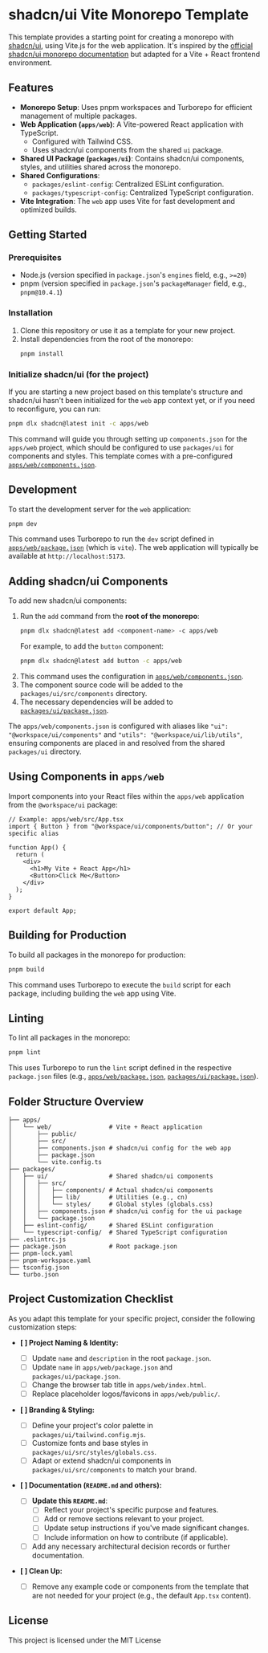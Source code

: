 # shadcn/ui Vite Monorepo Template

This template provides a starting point for creating a monorepo with [shadcn/ui](https://ui.shadcn.com/), using Vite.js for the web application. It's inspired by the [official shadcn/ui monorepo documentation](https://ui.shadcn.com/docs/monorepo) but adapted for a Vite + React frontend environment.

## Features

- **Monorepo Setup**: Uses pnpm workspaces and Turborepo for efficient management of multiple packages.
- **Web Application (`apps/web`)**: A Vite-powered React application with TypeScript.
  - Configured with Tailwind CSS.
  - Uses shadcn/ui components from the shared `ui` package.
- **Shared UI Package (`packages/ui`)**: Contains shadcn/ui components, styles, and utilities shared across the monorepo.
- **Shared Configurations**:
  - `packages/eslint-config`: Centralized ESLint configuration.
  - `packages/typescript-config`: Centralized TypeScript configuration.
- **Vite Integration**: The `web` app uses Vite for fast development and optimized builds.

## Getting Started

### Prerequisites

- Node.js (version specified in `package.json`'s `engines` field, e.g., `>=20`)
- pnpm (version specified in `package.json`'s `packageManager` field, e.g., `pnpm@10.4.1`)

### Installation

1.  Clone this repository or use it as a template for your new project.
2.  Install dependencies from the root of the monorepo:
    ```bash
    pnpm install
    ```

### Initialize shadcn/ui (for the project)

If you are starting a new project based on this template's structure and shadcn/ui hasn't been initialized for the `web` app context yet, or if you need to reconfigure, you can run:

```bash
pnpm dlx shadcn@latest init -c apps/web
```

This command will guide you through setting up `components.json` for the `apps/web` project, which should be configured to use `packages/ui` for components and styles. This template comes with a pre-configured [`apps/web/components.json`](apps/web/components.json).

## Development

To start the development server for the `web` application:

```bash
pnpm dev
```

This command uses Turborepo to run the `dev` script defined in [`apps/web/package.json`](apps/web/package.json) (which is `vite`). The web application will typically be available at `http://localhost:5173`.

## Adding shadcn/ui Components

To add new shadcn/ui components:

1.  Run the `add` command from the **root of the monorepo**:
    ```bash
    pnpm dlx shadcn@latest add <component-name> -c apps/web
    ```
    For example, to add the `button` component:
    ```bash
    pnpm dlx shadcn@latest add button -c apps/web
    ```
2.  This command uses the configuration in [`apps/web/components.json`](apps/web/components.json).
3.  The component source code will be added to the `packages/ui/src/components` directory.
4.  The necessary dependencies will be added to [`packages/ui/package.json`](packages/ui/package.json).

The `apps/web/components.json` is configured with aliases like `"ui": "@workspace/ui/components"` and `"utils": "@workspace/ui/lib/utils"`, ensuring components are placed in and resolved from the shared `packages/ui` directory.

## Using Components in `apps/web`

Import components into your React files within the `apps/web` application from the `@workspace/ui` package:

```tsx
// Example: apps/web/src/App.tsx
import { Button } from "@workspace/ui/components/button"; // Or your specific alias

function App() {
  return (
    <div>
      <h1>My Vite + React App</h1>
      <Button>Click Me</Button>
    </div>
  );
}

export default App;
```

## Building for Production

To build all packages in the monorepo for production:

```bash
pnpm build
```

This command uses Turborepo to execute the `build` script for each package, including building the `web` app using Vite.

## Linting

To lint all packages in the monorepo:

```bash
pnpm lint
```

This uses Turborepo to run the `lint` script defined in the respective `package.json` files (e.g., [`apps/web/package.json`](apps/web/package.json), [`packages/ui/package.json`](packages/ui/package.json)).

## Folder Structure Overview

```
├── apps/
│   └── web/                # Vite + React application
│       ├── public/
│       ├── src/
│       ├── components.json # shadcn/ui config for the web app
│       ├── package.json
│       └── vite.config.ts
├── packages/
│   ├── ui/                 # Shared shadcn/ui components
│   │   ├── src/
│   │   │   ├── components/ # Actual shadcn/ui components
│   │   │   ├── lib/        # Utilities (e.g., cn)
│   │   │   └── styles/     # Global styles (globals.css)
│   │   ├── components.json # shadcn/ui config for the ui package
│   │   └── package.json
│   ├── eslint-config/      # Shared ESLint configuration
│   └── typescript-config/  # Shared TypeScript configuration
├── .eslintrc.js
├── package.json            # Root package.json
├── pnpm-lock.yaml
├── pnpm-workspace.yaml
├── tsconfig.json
└── turbo.json
```

## Project Customization Checklist

As you adapt this template for your specific project, consider the following customization steps:

- **[ ] Project Naming & Identity:**

  - [ ] Update `name` and `description` in the root `package.json`.
  - [ ] Update `name` in `apps/web/package.json` and `packages/ui/package.json`.
  - [ ] Change the browser tab title in `apps/web/index.html`.
  - [ ] Replace placeholder logos/favicons in `apps/web/public/`.

- **[ ] Branding & Styling:**

  - [ ] Define your project's color palette in `packages/ui/tailwind.config.mjs`.
  - [ ] Customize fonts and base styles in `packages/ui/src/styles/globals.css`.
  - [ ] Adapt or extend shadcn/ui components in `packages/ui/src/components` to match your brand.

- **[ ] Documentation (`README.md` and others):**

  - [ ] **Update this `README.md`**:
    - [ ] Reflect your project's specific purpose and features.
    - [ ] Add or remove sections relevant to your project.
    - [ ] Update setup instructions if you've made significant changes.
    - [ ] Include information on how to contribute (if applicable).
  - [ ] Add any necessary architectural decision records or further documentation.

- **[ ] Clean Up:**
  - [ ] Remove any example code or components from the template that are not needed for your project (e.g., the default `App.tsx` content).

## License

This project is licensed under the MIT License
